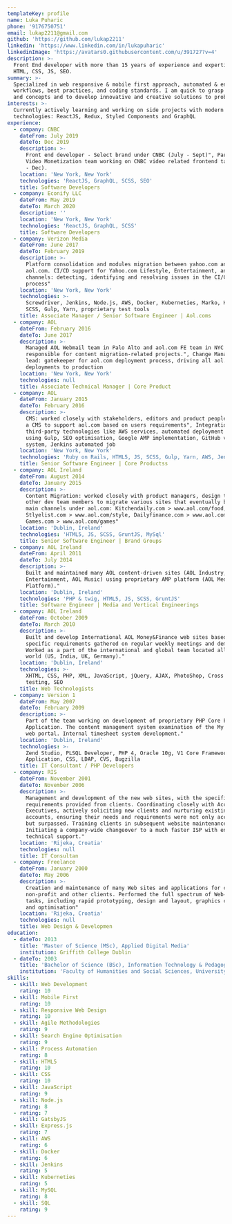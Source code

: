 ```yaml
---
templateKey: profile
name: Luka Puharic
phone: '9176750751'
email: lukap2211@gmail.com
github: 'https://github.com/lukap2211'
linkedin: 'https://www.linkedin.com/in/lukapuharic'
linkedinImage: 'https://avatars0.githubusercontent.com/u/391727?v=4'
description: >-
  Front End developer with more than 15 years of experience and expertise in
  HTML, CSS, JS, SEO.
summary: >-
  Specialized in web responsive & mobile first approach, automated & enhanced
  workflows, best practices, and coding standards. I am quick to grasp new ideas
  and concepts and to develop innovative and creative solutions to problems
interests: >-
  Currently actively learning and working on side projects with modern
  technologies: ReactJS, Redux, Styled Components and GraphQL
experience:
  - company: CNBC
    dateFrom: July 2019
    dateTo: Dec 2019
    description: >-
      Front end developer - Select brand under CNBC (July - Sept)", Part of the
      Video Monetization team working on CNBC video related frontend tasks (Oct
      - Dec).
    location: 'New York, New York'
    technologies: 'ReactJS, GraphQL, SCSS, SEO'
    title: Software Developers
  - company: Econify LLC
    dateFrom: May 2019
    dateTo: March 2020
    description: ''
    location: 'New York, New York'
    technologies: 'ReactJS, GraphQL, SCSS'
    title: Software Developers
  - company: Verizon Media
    dateFrom: June 2017
    dateTo: February 2019
    description: >-
      Platform consolidation and modules migration between yahoo.com and
      aol.com. CI/CD support for Yahoo.com Lifestyle, Entertainment, and Sports
      channels: detecting, identifying and resolving issues in the CI/CD
      process"
    location: 'New York, New York'
    technologies: >-
      Screwdriver, Jenkins, Node.js, AWS, Docker, Kuberneties, Marko, HTML5, JS,
      SCSS, Gulp, Yarn, proprietary test tools
    title: Associate Manager / Senior Software Engineer | Aol.coms
  - company: AOL
    dateFrom: February 2016
    dateTo: June 2017
    description: >-
      Managed AOL Webmail team in Palo Alto and aol.com FE team in NYC
      responsible for content migration-related projects.", Change Management
      lead: gatekeeper for aol.com deployment process, driving all aol.com
      deployments to production
    location: 'New York, New York'
    technologies: null
    title: Associate Technical Manager | Core Product
  - company: AOL
    dateFrom: January 2015
    dateTo: February 2016
    description: >-
      CMS: worked closely with stakeholders, editors and product people to build
      a CMS to support aol.com based on users requirements", Integration with
      third-party technologies like AWS services, automated deployment tasks
      using Gulp, SEO optimisation, Google AMP implementation, GitHub versioning
      system, Jenkins automated job
    location: 'New York, New York'
    technologies: 'Ruby on Rails, HTML5, JS, SCSS, Gulp, Yarn, AWS, Jenkins, Google AMP'
    title: Senior Software Engineer | Core Productss
  - company: AOL Ireland
    dateFrom: August 2014
    dateTo: January 2015
    description: >-
      Content Migration: worked closely with product managers, design team and
      other dev team members to migrate various sites that eventually became
      main channels under aol.com: Kitchendaily.com > www.aol.com/food,
      Stlyelist.com > www.aol.com/style, Dailyfinance.com > www.aol.com/finance,
      Games.com > www.aol.com/games"
    location: 'Dublin, Ireland'
    technologies: 'HTML5, JS, SCSS, GruntJS, MySql'
    title: Senior Software Engineer | Brand Groups
  - company: AOL Ireland
    dateFrom: April 2011
    dateTo: July 2014
    description: >-
      Built and maintained many AOL content-driven sites (AOL Industry, AOL
      Entertainment, AOL Music) using proprietary AMP platform (AOL Media
      Platform)."
    location: 'Dublin, Ireland'
    technologies: 'PHP & twig, HTML5, JS, SCSS, GruntJS'
    title: Software Engineer | Media and Vertical Engineerings
  - company: AOL Ireland
    dateFrom: October 2009
    dateTo: March 2010
    description: >-
      Built and develop International AOL Money&Finance web sites based on
      specific requirements gathered on regular weekly meetings and demos.
      Worked as a part of the international and global team located all over the
      world (US, India, UK, Germany)."
    location: 'Dublin, Ireland'
    technologies: >-
      XHTML, CSS, PHP, XML, JavaScript, jQuery, AJAX, PhotoShop, Cross browser
      testing, SEO
    title: Web Technologists
  - company: Version 1
    dateFrom: May 2007
    dateTo: February 2009
    description: >-
      Part of the team working on development of proprietary PHP Core Framework
      Application. The content management system examination of the My Version 1
      web portal. Internal timesheet system development."
    location: 'Dublin, Ireland'
    technologies: >-
      Zend Studio, PLSQL Developer, PHP 4, Oracle 10g, V1 Core Framework
      Application, CSS, LDAP, CVS, Bugzilla
    title: IT Consultant / PHP Developers
  - company: RIS
    dateFrom: November 2001
    dateTo: November 2006
    description: >-
      Management and development of the new web sites, with the specific
      requirements provided from clients. Coordinating closely with Account
      Executives, actively soliciting new clients and nurturing existing client
      accounts, ensuring their needs and requirements were not only accommodated
      but surpassed. Training clients in subsequent website maintenance.
      Initiating a company-wide changeover to a much faster ISP with enhanced
      technical support."
    location: 'Rijeka, Croatia'
    technologies: null
    title: IT Consultan
  - company: Freelance
    dateFrom: January 2000
    dateTo: May 2006
    description: >-
      Creation and maintenance of many Web sites and applications for corporate,
      non-profit and other clients. Performed the full spectrum of Web-related
      tasks, including rapid prototyping, design and layout, graphics creation
      and optimisation"
    location: 'Rijeka, Croatia'
    technologies: null
    title: Web Design & Developmen
education:
  - dateTo: 2013
    title: 'Master of Science (MSc), Applied Digital Media'
    institution: Griffith College Dublin
  - dateTo: 2003
    title: 'Bachelor of Science (BSc), Information Technology & Pedagogy'
    institution: 'Faculty of Humanities and Social Sciences, University of Rijeka'
skills:
  - skill: Web Development
    rating: 10
  - skill: Mobile First
    rating: 10
  - skill: Responsive Web Design
    rating: 10
  - skill: Agile Methodologies
    rating: 9
  - skill: Search Engine Optimisation
    rating: 9
  - skill: Process Automation
    rating: 8
  - skill: HTML5
    rating: 10
  - skill: CSS
    rating: 10
  - skill: JavaScript
    rating: 9
  - skill: Node.js
    rating: 8
  - rating: 7
    skill: GatsbyJS
  - skill: Express.js
    rating: 7
  - skill: AWS
    rating: 6
  - skill: Docker
    rating: 6
  - skill: Jenkins
    rating: 5
  - skill: Kuberneties
    rating: 5
  - skill: MySQL
    rating: 8
  - skill: SQL
    rating: 9
---
```

